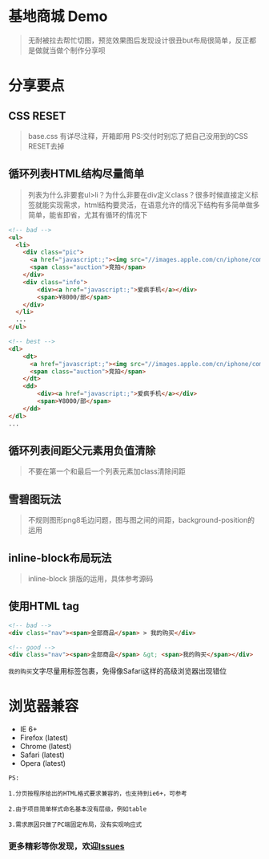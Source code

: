 # 基地商城 Demo

 > 无耐被拉去帮忙切图，预览效果图后发现设计很丑but布局很简单，反正都是做就当做个制作分享呗

# 分享要点

## CSS RESET


 > base.css 有详尽注释，开箱即用
 > PS:交付时别忘了把自己没用到的CSS RESET去掉


## 循环列表HTML结构尽量简单

 > 列表为什么非要套ul>li？为什么非要在div定义class？很多时候直接定义标签就能实现需求，html结构要灵活，在语意允许的情况下结构有多简单做多简单，能省即省，尤其有循环的情况下

 ```html
 <!-- bad -->
 <ul>
   <li>
     <div class="pic">
       <a href="javascript:;"><img src="//images.apple.com/cn/iphone/compare/images/tech_specs_iphone7_large.jpg" alt=""></a>
       <span class="auction">竞拍</span>
     </div>
     <div class="info">
         <div><a href="javascript:;">爱疯手机</a></div>
         <span>¥8000/部</span>
     </div>
   </li>
   ...
 </ul>
 ```

 ```html
 <!-- best -->
 <dl>
     <dt>
       <a href="javascript:;"><img src="//images.apple.com/cn/iphone/compare/images/tech_specs_iphone7_large.jpg" alt=""></a>
       <span class="auction">竞拍</span>
     </dt>
     <dd>
         <div><a href="javascript:;">爱疯手机</a></div>
         <span>¥8000/部</span>
     </dd>
 </dl>
 ...
 ```

## 循环列表间距父元素用负值清除

 > 不要在第一个和最后一个列表元素加class清除间距

## 雪碧图玩法

 > 不规则图形png8毛边问题，图与图之间的间距，background-position的运用

## inline-block布局玩法

 > inline-block 排版的运用，具体参考源码

## 使用HTML tag

 ```html
 <!-- bad -->
 <div class="nav"><span>全部商品</span> > 我的购买</div>
 ```

 ```html
 <!-- good -->
 <div class="nav"><span>全部商品</span> &gt; <span>我的购买</span></div>
 ```

`我的购买`文字尽量用标签包裹，免得像Safari这样的高级浏览器出现错位

# 浏览器兼容
- IE 6+
- Firefox (latest)
- Chrome (latest)
- Safari (latest)
- Opera (latest)

 ```
PS:

1.分页按程序给出的HTML格式要求兼容的，也支持到ie6+，可参考

2.由于项目简单样式命名基本没有层级，例如table

3.需求原因只做了PC端固定布局，没有实现响应式
 ```

### 更多精彩等你发现，欢迎[Issues](//github.com/missy0u/shop/issues)
